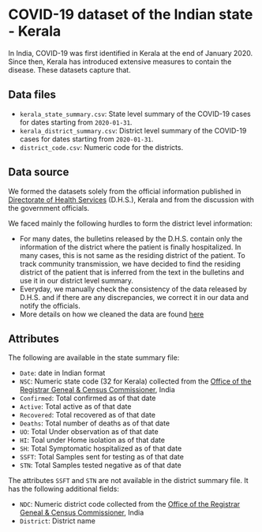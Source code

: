 # COVID-19 dataset of the Indian state - Kerala

In India, COVID-19 was first identified in Kerala at the end of January 2020. Since then, Kerala has introduced extensive measures to contain the disease. These datasets capture that.

## Data files
* `kerala_state_summary.csv`: State level summary of the COVID-19 cases for dates starting from `2020-01-31`.
* `kerala_district_summary.csv`: District level summary of the COVID-19 cases for dates starting from `2020-01-31`.
* `district_code.csv`: Numeric code for the districts.

## Data source
We formed the datasets solely from the official information published in [Directorate of Health Services](http://dhs.kerala.gov.in/) (D.H.S.), Kerala and from the discussion with the government officials.

We faced mainly the following hurdles to form the district level information:
* For many dates, the bulletins released by the D.H.S. contain only the information of the district where the patient is finally hospitalized. In many cases, this is not same as the residing district of the patient. To track community transmission, we have decided to find the residing district of the patient that is inferred from the text in the bulletins and use it in our district level summary.
* Everyday, we manually check the consistency of the data released by D.H.S. and if there are any discrepancies, we correct it in our data and notify the officials.
* More details on how we cleaned the data are found [here]()

## Attributes

The following are available in the state summary file:

* `Date`: date in Indian format
* `NSC`: Numeric state code (32 for Kerala) collected from the [Office of the Registrar Geneal & Census Commissioner](https://censusindia.gov.in/Census_Data_2001/PLCN/plcn.html), India
* `Confirmed`: Total confirmed as of that date
* `Active`: Total active as of that date
* `Recovered`: Total recovered as of that date
* `Deaths`: Total number of deaths as of that date
* `UO`: Total Under observation as of that date
* `HI`: Toal under Home isolation as of that date
* `SH`: Total Symptomatic hospitalized as of that date
* `SSFT`: Total Samples sent for testing as of that date
* `STN`: Total Samples tested negative as of that date

The attributes `SSFT` and `STN` are not available in the district summary file. It has the following additional fields:

* `NDC`: Numeric district code collected from the [Office of the Registrar Geneal & Census Commissioner](https://censusindia.gov.in/Census_Data_2001/PLCN/plcn.html), India
* `District`: District name


